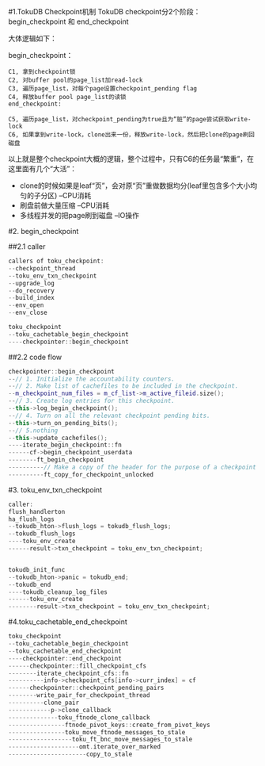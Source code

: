 #1.TokuDB Checkpoint机制
TokuDB checkpoint分2个阶段：begin_checkpoint 和 end_checkpoint

大体逻辑如下：

begin_checkpoint：

```
C1, 拿到checkpoint锁
C2, 对buffer pool的page_list加read-lock
C3, 遍历page_list，对每个page设置checkpoint_pending flag
C4, 释放buffer pool page_list的读锁
end_checkpoint:

C5, 遍历page_list，对checkpoint_pending为true且为“脏”的page尝试获取write-lock
C6, 如果拿到write-lock，clone出来一份，释放write-lock，然后把clone的page刷回磁盘
```
以上就是整个checkpoint大概的逻辑，整个过程中，只有C6的任务最“繁重”，在这里面有几个“大活”：
* clone的时候如果是leaf“页”，会对原“页”重做数据均分(leaf里包含多个大小均匀的子分区) –CPU消耗
* 刷盘前做大量压缩 –CPU消耗
* 多线程并发的把page刷到磁盘 –IO操作

#2. begin_checkpoint

##2.1 caller
```cpp
callers of toku_checkpoint:
--checkpoint_thread
--toku_env_txn_checkpoint
--upgrade_log
--do_recovery
--build_index
--env_open
--env_close

toku_checkpoint
--toku_cachetable_begin_checkpoint
----checkpointer::begin_checkpoint
```

##2.2 code flow
```cpp
checkpointer::begin_checkpoint
--// 1. Initialize the accountability counters.
--// 2. Make list of cachefiles to be included in the checkpoint.
--m_checkpoint_num_files = m_cf_list->m_active_fileid.size();
--// 3. Create log entries for this checkpoint.
--this->log_begin_checkpoint();
--// 4. Turn on all the relevant checkpoint pending bits.
--this->turn_on_pending_bits();
--// 5.nothing
--this->update_cachefiles();
----iterate_begin_checkpoint::fn
------cf->begin_checkpoint_userdata
--------ft_begin_checkpoint
----------// Make a copy of the header for the purpose of a checkpoint
----------ft_copy_for_checkpoint_unlocked
```

#3. toku_env_txn_checkpoint

```cpp
caller:
flush_handlerton
ha_flush_logs
--tokudb_hton->flush_logs = tokudb_flush_logs;
--tokudb_flush_logs
----toku_env_create
------result->txn_checkpoint = toku_env_txn_checkpoint;


tokudb_init_func
--tokudb_hton->panic = tokudb_end;
--tokudb_end
----tokudb_cleanup_log_files
------toku_env_create
--------result->txn_checkpoint = toku_env_txn_checkpoint;
```

#4.toku_cachetable_end_checkpoint

```cpp
toku_checkpoint
--toku_cachetable_begin_checkpoint
--toku_cachetable_end_checkpoint
----checkpointer::end_checkpoint
------checkpointer::fill_checkpoint_cfs
--------iterate_checkpoint_cfs::fn
----------info->checkpoint_cfs[info->curr_index] = cf
------checkpointer::checkpoint_pending_pairs
--------write_pair_for_checkpoint_thread
----------clone_pair
------------p->clone_callback
--------------toku_ftnode_clone_callback
----------------ftnode_pivot_keys::create_from_pivot_keys
----------------toku_move_ftnode_messages_to_stale
------------------toku_ft_bnc_move_messages_to_stale
--------------------omt.iterate_over_marked
----------------------copy_to_stale
```